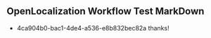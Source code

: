 ## OpenLocalization Workflow Test MarkDown
* 4ca904b0-bac1-4de4-a536-e8b832bec82a thanks!

<!--HONumber=Jul16_HO4-->


